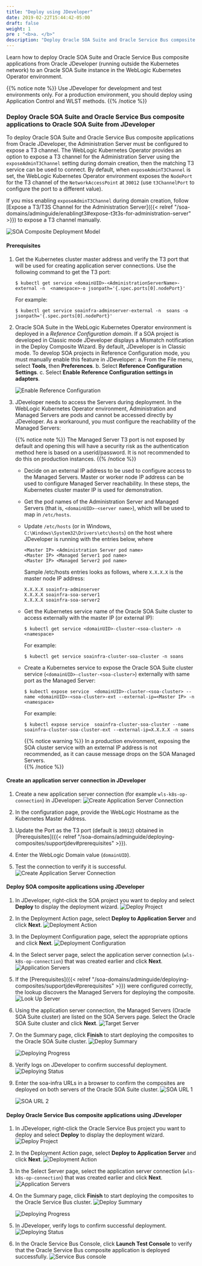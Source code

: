 ```yaml
---
title: "Deploy using JDeveloper"
date: 2019-02-22T15:44:42-05:00
draft: false
weight: 1
pre : "<b>a. </b>"
description: "Deploy Oracle SOA Suite and Oracle Service Bus composite applications from Oracle JDeveloper to Oracle SOA Suite in the WebLogic Kubernetes Operator environment."
---
```


Learn how to deploy Oracle SOA Suite and Oracle Service Bus composite applications from Oracle JDeveloper (running outside the Kubernetes network) to an Oracle SOA Suite instance in the WebLogic Kubernetes Operator environment.

{{% notice note %}}
Use JDeveloper for development and test environments only. For a production environment, you should deploy using Application Control and WLST methods.
{{% /notice %}}

### Deploy Oracle SOA Suite and Oracle Service Bus composite applications to Oracle SOA Suite from JDeveloper

To deploy Oracle SOA Suite and Oracle Service Bus composite applications from Oracle JDeveloper, the Administration Server must be configured to expose a T3 channel. The WebLogic Kubernetes Operator provides an option to expose a T3 channel for the Administration Server using the `exposeAdminT3Channel` setting during domain creation, then the matching T3 service can be used to connect. By default, when `exposeAdminT3Channel` is set, the WebLogic Kubernetes Operator environment exposes the  `NodePort` for the T3 channel of the `NetworkAccessPoint` at `30012` (use `t3ChannelPort` to configure the port to a different value).

If you miss enabling `exposeAdminT3Channel` during domain creation, follow [Expose a T3/T3S Channel for the Administration Server]({{< relref "/soa-domains/adminguide/enablingt3#expose-t3t3s-for-administration-server" >}})  to expose a T3 channel manually.

![SOA Composite Deployment Model](/fmw-kubernetes/images/soa-domains/SOA_Composites_Deploy_using_Jdev.png)

#### Prerequisites

1. Get the Kubernetes cluster master address and verify the T3 port that will be used for creating application server connections. Use the following command to get the T3 port:
   ```
   $ kubectl get service <domainUID>-<AdministrationServerName>-external -n  <namespace>-o jsonpath='{.spec.ports[0].nodePort}'
   ```
   For example:
   ```
   $ kubectl get service soainfra-adminserver-external -n  soans -o jsonpath='{.spec.ports[0].nodePort}'
   ```

1. Oracle SOA Suite in the WebLogic Kubernetes Operator environment is deployed in a *Reference Configuration domain*. If a SOA project is developed in Classic mode JDeveloper displays a Mismatch notification in the Deploy Composite Wizard.  By default, JDeveloper is in Classic mode. To develop SOA projects in Reference Configuration mode, you must manually enable this feature in JDeveloper:
   a. From the File menu, select **Tools**, then **Preferences**.
   b. Select **Reference Configuration Settings**.
   c. Select **Enable Reference Configuration settings in adapters**.

    ![Enable Reference Configuration](/fmw-kubernetes/images/soa-domains/JDEV_Reference_Config_Settings.png)


1. JDeveloper needs to access the Servers during deployment. In the WebLogic Kubernetes Operator environment, Administration and Managed Servers are pods and cannot be accessed directly by JDeveloper. As a workaround, you must configure the reachability of the Managed Servers:

   {{% notice note %}} The Managed Server T3 port is not exposed by default and opening this will have a security risk as the authentication method here is based on a userid/password. It is not recommended to do this on production instances.
   {{% /notice %}}

   * Decide on an external IP address to be used to configure access to the Managed Servers. Master or worker node IP address can be used to configure Managed Server reachability. In these steps, the Kubernetes cluster master IP is used for demonstration.

   * Get the pod names of the Administration Server and Managed Servers (that is, `<domainUID>-<server name>`), which will be used to map in `/etc/hosts`.

   * Update `/etc/hosts` (or in Windows, `C:\Windows\System32\Drivers\etc\hosts`) on the host where JDeveloper is running with the entries below, where
     ```
     <Master IP> <Administration Server pod name>
     <Master IP> <Managed Server1 pod name>
     <Master IP> <Managed Server2 pod name>
     ```
     Sample /etc/hosts entries looks as follows, where `X.X.X.X` is the master node IP address:
     ```
     X.X.X.X soainfra-adminserver
     X.X.X.X soainfra-soa-server1  
     X.X.X.X soainfra-soa-server2
     ```
   * Get the Kubernetes service name of the Oracle SOA Suite cluster to access externally with the master IP (or external IP):
     ```
     $ kubectl get service <domainUID>-cluster-<soa-cluster> -n <namespace>
     ```
     For example:
     ```
     $ kubectl get service soainfra-cluster-soa-cluster -n soans
     ```
   * Create a Kubernetes service to expose the Oracle SOA Suite cluster service (`<domainUID>-cluster-<soa-cluster>`) externally with same port as the Managed Server:
     ```
     $ kubectl expose service  <domainUID>-cluster-<soa-cluster> --name <domainUID>-<soa-cluster>-ext --external-ip=<Master IP> -n <namespace>
     ```
     For example:
     ```
     $ kubectl expose service  soainfra-cluster-soa-cluster --name soainfra-cluster-soa-cluster-ext --external-ip=X.X.X.X -n soans
     ```
     {{% notice warning %}} In a production environment, exposing the SOA cluster service with an external IP address is not recommended, as it can cause message drops on the SOA Managed Servers.  
     {{% /notice %}} 

#### Create an application server connection in JDeveloper

1. Create a new application server connection (for example `wls-k8s-op-connection`) in JDeveloper:
    ![Create Application Server Connection](/fmw-kubernetes/images/soa-domains/CreateApplicationServerConnection.jpg)

1. In the configuration page, provide the WebLogic Hostname as the Kubernetes Master Address.
1. Update the Port as the T3 port (default is `30012`) obtained in [Prerequisites]({{< relref "/soa-domains/adminguide/deploying-composites/supportjdev#prerequisites" >}}).
1. Enter the WebLogic Domain value (`domainUID`).
1. Test the connection to verify it is successful.
    ![Create Application Server Connection](/fmw-kubernetes/images/soa-domains/CreateApplicationServerConnectionTestConnection.jpg)


#### Deploy SOA composite applications using JDeveloper

1. In JDeveloper, right-click the SOA project you want to deploy and select **Deploy** to display the deployment wizard.
    ![Deploy Project](/fmw-kubernetes/images/soa-domains/JDEV_SOA_Deployment_Start.png)

1. In the Deployment Action page, select **Deploy to Application Server** and click **Next**.
    ![Deployment Action](/fmw-kubernetes/images/soa-domains/JDEV_SOA_Select_Deployment_Action.png)

1. In the Deployment Configuration page, select the appropriate options and click **Next**.
    ![Deployment Configuration](/fmw-kubernetes/images/soa-domains/JDEV_SOA_Deploy_Configuration.png)

1. In the Select server page, select the application server connection (`wls-k8s-op-connection`) that was created earlier and click **Next**.
    ![Application Servers](/fmw-kubernetes/images/soa-domains/JDEV_SOA_Select_Application_Server.png)

1. If the [Prerequisites]({{< relref "/soa-domains/adminguide/deploying-composites/supportjdev#prerequisites" >}}) were configured correctly, the lookup discovers the Managed Servers for deploying the composite.
    ![Look Up Server](/fmw-kubernetes/images/soa-domains/JDEV_SOA_Server_Lookup.png)

1. Using the application server connection, the Managed Servers (Oracle SOA Suite cluster) are listed on the SOA Servers page. Select the Oracle SOA Suite cluster and click **Next**.
    ![Target Server](/fmw-kubernetes/images/soa-domains/JDEV_SOA_Target_soa_servers.png)

1. On the Summary page, click **Finish** to start deploying the composites to the Oracle SOA Suite cluster.
    ![Deploy Summary](/fmw-kubernetes/images/soa-domains/JDEV_SOA_Deployment_Summary.png)

    ![Deploying Progress](/fmw-kubernetes/images/soa-domains/JDEV_SOA_Deploying_Progress.png)

1. Verify logs on JDeveloper to confirm successful deployment.
    ![Deploying Status](/fmw-kubernetes/images/soa-domains/JDEV_SOA_Deploy_Success_Status.png)

1. Enter the soa-infra URLs in a browser to confirm the composites are deployed on both servers of the Oracle SOA Suite cluster.
    ![SOA URL 1](/fmw-kubernetes/images/soa-domains/JDEV_SOA_soainfra_server1.png)

    ![SOA URL 2](/fmw-kubernetes/images/soa-domains/JDEV_SOA_soainfra_server2.png)

#### Deploy Oracle Service Bus composite applications using JDeveloper

1. In JDeveloper, right-click the Oracle Service Bus project you want to deploy and select **Deploy** to display the deployment wizard.
    ![Deploy Project](/fmw-kubernetes/images/soa-domains/JDEV_OSB_Deployment_Start.png)

1. In the Deployment Action page, select **Deploy to Application Server** and click **Next**.
    ![Deployment Action](/fmw-kubernetes/images/soa-domains/JDEV_OSB_Select_Deployment_Action.png)

1. In the Select Server page, select the application server connection (`wls-k8s-op-connection`) that was created earlier and click **Next**.
    ![Application Servers](/fmw-kubernetes/images/soa-domains/JDEV_OSB_Select_Application_Server.png)

1. On the Summary page, click **Finish** to start deploying the composites to the Oracle Service Bus cluster.
    ![Deploy Summary](/fmw-kubernetes/images/soa-domains/JDEV_OSB_Deployment_Summary.png)

    ![Deploying Progress](/fmw-kubernetes/images/soa-domains/JDEV_OSB_Deploying_Progress.png)

1. In JDeveloper, verify logs to confirm successful deployment.
    ![Deploying Status](/fmw-kubernetes/images/soa-domains/JDEV_OSB_Deploy_Success_Status.png)

1. In the Oracle Service Bus Console, click **Launch Test Console** to verify that the Oracle Service Bus composite application is deployed successfully.
    ![Service Bus console](/fmw-kubernetes/images/soa-domains/JDEV_OSB_servicebus_launch_test_console.png)

